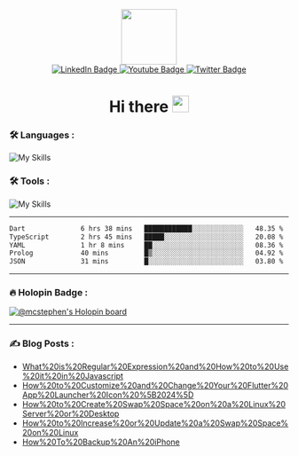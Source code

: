 
<div id="header" align="center">
  <img src="https://media.giphy.com/media/M9gbBd9nbDrOTu1Mqx/giphy.gif" width="100"/>
</div>

<div id="badges" align="center">
  <a href="https://www.linkedin.com/in/chukwuemeka-michael-a44301175">
    <img src="https://img.shields.io/badge/LinkedIn-blue?style=for-the-badge&logo=linkedin&logoColor=white" alt="LinkedIn Badge"/>
  </a>
  <a href="https://www.youtube.com/channel/UCL98INhqLZaw5fh7k0Tpf9A">
    <img src="https://img.shields.io/badge/YouTube-red?style=for-the-badge&logo=youtube&logoColor=white" alt="Youtube Badge"/>
  </a>
  <a href="https://twitter.com/mc_stephen123">
    <img src="https://img.shields.io/badge/Twitter-blue?style=for-the-badge&logo=twitter&logoColor=white" alt="Twitter Badge"/>
  </a>
</div>

<div id="badges" align="center">
  <img src="https://komarev.com/ghpvc/?username=Emeka212&style=flat-square&color=blue" alt=""/>
</div>

<h1 align="center">
  Hi there
  <img src="https://media.giphy.com/media/hvRJCLFzcasrR4ia7z/giphy.gif" width="30"/>
</h1>

### :hammer_and_wrench: Languages :
![My Skills](https://skillicons.dev/icons?i=html,css,scss,js,dart,flutter,react,next,vue,dotnet,kotlin,md,sqlite,swift,ts,cs&perline=8)
### :hammer_and_wrench: Tools :
![My Skills](https://skillicons.dev/icons?i=androidstudio,appwrite,cloudflare,devto,docker,git,github,graphql,ai,ps,postman,visualstudio,vscode,unity&perline=7)

---

<!--START_SECTION:waka-->

```txt
Dart              6 hrs 38 mins   ████████████░░░░░░░░░░░░░   48.35 %
TypeScript        2 hrs 45 mins   █████░░░░░░░░░░░░░░░░░░░░   20.08 %
YAML              1 hr 8 mins     ██░░░░░░░░░░░░░░░░░░░░░░░   08.36 %
Prolog            40 mins         █▒░░░░░░░░░░░░░░░░░░░░░░░   04.92 %
JSON              31 mins         █░░░░░░░░░░░░░░░░░░░░░░░░   03.80 %
```

<!--END_SECTION:waka-->

---

### :fire: Holopin Badge :

[![@mcstephen's Holopin board](https://holopin.io/api/user/board?user=mcstephen)](https://holopin.io/@mcstephen)

---

### :writing_hand: Blog Posts : 
<!-- BLOG-POST-LIST:START -->
- [What%20is%20Regular%20Expression%20and%20How%20to%20Use%20it%20in%20Javascript](https://axxellanceblog.com/posts/regular-expression-in-javascript)
- [How%20to%20Customize%20and%20Change%20Your%20Flutter%20App%20Launcher%20Icon%20%5B2024%5D](https://axxellanceblog.com/posts/change-flutter-app-launcher-icon)
- [How%20to%20Create%20Swap%20Space%20on%20a%20Linux%20Server%20or%20Desktop](https://axxellanceblog.com/posts/how-to-create-swap-space-on-a-linux-server-or-desktop)
- [How%20to%20Increase%20or%20Update%20a%20Swap%20Space%20on%20Linux](https://axxellanceblog.com/posts/how-to-increase-or-update-a-swap-space-on-linux)
- [How%20To%20Backup%20An%20iPhone](https://axxellanceblog.com/posts/how-to-backup-an-i-phone)
<!-- BLOG-POST-LIST:END -->
